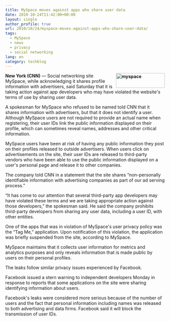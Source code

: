 ```yaml
---
title: MySpace moves against apps who share user data
date: 2010-10-24T21:42:00+00:00
layout: single
author_profile: true
url: 2010/10/24/myspace-moves-against-apps-who-share-user-data/
tags:
  - MySpace
  - news
  - privacy
  - social networking
lang: en
category: techblog
---
```

**[<img title="myspace" border="0" alt="myspace" align="right" src="http://lh3.ggpht.com/_vaUVXcmC3OI/TMShUNYSATI/AAAAAAAAC44/tSK8kF5k3fU/myspace_thumb.jpg?imgmax=800" width="154" height="47" />](http://lh4.ggpht.com/_vaUVXcmC3OI/TMShTJ4T-pI/AAAAAAAAC40/wx0vdxTVcsI/s1600-h/myspace%5B2%5D.jpg)New York (CNN)** &#8212; Social networking site MySpace, while acknowledging it shares profile information with advertisers, said Saturday that it is taking action against app developers who may have violated the website's terms of use by sharing user data.

A spokesman for MySpace who refused to be named told CNN that it shares information with advertisers, but that it does not identify a user. Although MySpace users are not required to provide an actual name when registering, their user IDs link the public information displayed on their profile, which can sometimes reveal names, addresses and other critical information.

MySpace users have been at risk of having any public information they post on their profiles released to outside advertisers. When users click on advertisements on the site, their user IDs are released to third-party vendors who have been able to use the public information displayed on a user's personal page and release it to other companies.

The company told CNN in a statement that the site shares “non-personally identifiable information with advertising companies as part of our ad serving process.”

“It has come to our attention that several third-party app developers may have violated these terms and we are taking appropriate action against those developers,” the spokesman said. He said the company prohibits third-party developers from sharing any user data, including a user ID, with other entities.

One of the apps that was in violation of MySpace's user privacy policy was the “Tag Me,” application. Upon notification of this violation, the application was briefly suspended from the site, according to MySpace.

MySpace maintains that it collects user information for metrics and analytics purposes and only reveals information that is made public by users on their personal profiles.

The leaks follow similar privacy issues experienced by Facebook.

Facebook issued a stern warning to independent developers Monday in response to reports that some applications on the site were sharing identifying information about users.

Facebook's leaks were considered more serious because of the number of users and the fact that personal information including names was released to both advertising and data firms. Facebook said it will block the transmission of user IDs.